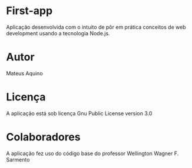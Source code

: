 # First-app
Aplicação desenvolvida com o intuito de pôr em prática conceitos de web development usando a tecnologia Node.js.

# Autor
Mateus Aquino

# Licença 
A aplicação está sob licença Gnu Public License version 3.0

# Colaboradores 
A aplicação fez uso do código base do professor Wellington Wagner F. Sarmento
